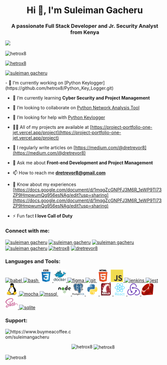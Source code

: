 <h1 align="center">Hi 👋, I'm Suleiman Gacheru</h1>
<h3 align="center">A passionate Full Stack Developer and Jr. Security Analyst from Kenya</h3>

<img src="https://cdn.dribbble.com/users/1162077/screenshots/3848914/programmer.gif">

<p align="left"> <img src="https://komarev.com/ghpvc/?username=hetrox8&label=Profile%20views&color=0e75b6&style=flat" alt="hetrox8" /> </p>

<p align="left"> <a href="https://github.com/ryo-ma/github-profile-trophy"><img src="https://github-profile-trophy.vercel.app/?username=hetrox8" alt="hetrox8" /></a> </p>

<p align="left"> <a href="https://twitter.com/suleiman gacheru" target="blank"><img src="https://img.shields.io/twitter/follow/suleiman gacheru?logo=twitter&style=for-the-badge" alt="suleiman gacheru" /></a> </p>
- 🔭 I’m currently working on [Python Keylogger](https://github.com/hetrox8/Python_Key_Logger.git)

- 🌱 I’m currently learning **Cyber Security and Project Management**

- 👯 I’m looking to collaborate on [Python Network Analysis Tool](https://github.com/hetrox8/Python_Network_Analysis_Tool.git)

- 🤝 I’m looking for help with [Python Keylogger](https://github.com/hetrox8/Python_Key_Logger.git)

- 👨‍💻 All of my projects are available at [https://project-portfolio-one-jet.vercel.app/project](https://project-portfolio-one-jet.vercel.app/project)

- 📝 I regularly write articles on [https://medium.com/@dretrevor8](https://medium.com/@dretrevor8)

- 💬 Ask me about **Front-end Development and Project Management**

- 📫 How to reach me **dretrevor8@gmail.com**

- 📄 Know about my experiences [https://docs.google.com/document/d/1mqgZcGNPFJ3M6R_1eWP9Tl73ZP9HmpwumQg956esNAg/edit?usp=sharing](https://docs.google.com/document/d/1mqgZcGNPFJ3M6R_1eWP9Tl73ZP9HmpwumQg956esNAg/edit?usp=sharing)

- ⚡ Fun fact **I love Call of Duty**

<h3 align="left">Connect with me:</h3>
<p align="left">
<a href="https://codepen.io/suleiman gacheru" target="blank"><img align="center" src="https://raw.githubusercontent.com/rahuldkjain/github-profile-readme-generator/master/src/images/icons/Social/codepen.svg" alt="suleiman gacheru" height="30" width="40" /></a>
<a href="https://twitter.com/suleiman gacheru" target="blank"><img align="center" src="https://raw.githubusercontent.com/rahuldkjain/github-profile-readme-generator/master/src/images/icons/Social/twitter.svg" alt="suleiman gacheru" height="30" width="40" /></a>
<a href="https://linkedin.com/in/suleiman gacheru" target="blank"><img align="center" src="https://raw.githubusercontent.com/rahuldkjain/github-profile-readme-generator/master/src/images/icons/Social/linked-in-alt.svg" alt="suleiman gacheru" height="30" width="40" /></a>
<a href="https://www.behance.net/suleiman gacheru" target="blank"><img align="center" src="https://raw.githubusercontent.com/rahuldkjain/github-profile-readme-generator/master/src/images/icons/Social/behance.svg" alt="suleiman gacheru" height="30" width="40" /></a>
<a href="https://medium.com/hetrox8" target="blank"><img align="center" src="https://raw.githubusercontent.com/rahuldkjain/github-profile-readme-generator/master/src/images/icons/Social/medium.svg" alt="hetrox8" height="30" width="40" /></a>
<a href="https://www.hackerrank.com/dretrevor8" target="blank"><img align="center" src="https://raw.githubusercontent.com/rahuldkjain/github-profile-readme-generator/master/src/images/icons/Social/hackerrank.svg" alt="dretrevor8" height="30" width="40" /></a>
</p>

<h3 align="left">Languages and Tools:</h3>
<p align="left"> <a href="https://babeljs.io/" target="_blank" rel="noreferrer"> <img src="https://www.vectorlogo.zone/logos/babeljs/babeljs-icon.svg" alt="babel" width="40" height="40"/> </a> <a href="https://www.gnu.org/software/bash/" target="_blank" rel="noreferrer"> <img src="https://www.vectorlogo.zone/logos/gnu_bash/gnu_bash-icon.svg" alt="bash" width="40" height="40"/> </a> <a href="https://www.w3schools.com/css/" target="_blank" rel="noreferrer"> <img src="https://raw.githubusercontent.com/devicons/devicon/master/icons/css3/css3-original-wordmark.svg" alt="css3" width="40" height="40"/> </a> <a href="https://www.docker.com/" target="_blank" rel="noreferrer"> <img src="https://raw.githubusercontent.com/devicons/devicon/master/icons/docker/docker-original-wordmark.svg" alt="docker" width="40" height="40"/> </a> <a href="https://www.figma.com/" target="_blank" rel="noreferrer"> <img src="https://www.vectorlogo.zone/logos/figma/figma-icon.svg" alt="figma" width="40" height="40"/> </a> <a href="https://git-scm.com/" target="_blank" rel="noreferrer"> <img src="https://www.vectorlogo.zone/logos/git-scm/git-scm-icon.svg" alt="git" width="40" height="40"/> </a> <a href="https://www.w3.org/html/" target="_blank" rel="noreferrer"> <img src="https://raw.githubusercontent.com/devicons/devicon/master/icons/html5/html5-original-wordmark.svg" alt="html5" width="40" height="40"/> </a> <a href="https://developer.mozilla.org/en-US/docs/Web/JavaScript" target="_blank" rel="noreferrer"> <img src="https://raw.githubusercontent.com/devicons/devicon/master/icons/javascript/javascript-original.svg" alt="javascript" width="40" height="40"/> </a> <a href="https://www.jenkins.io" target="_blank" rel="noreferrer"> <img src="https://www.vectorlogo.zone/logos/jenkins/jenkins-icon.svg" alt="jenkins" width="40" height="40"/> </a> <a href="https://jestjs.io" target="_blank" rel="noreferrer"> <img src="https://www.vectorlogo.zone/logos/jestjsio/jestjsio-icon.svg" alt="jest" width="40" height="40"/> </a> <a href="https://www.linux.org/" target="_blank" rel="noreferrer"> <img src="https://raw.githubusercontent.com/devicons/devicon/master/icons/linux/linux-original.svg" alt="linux" width="40" height="40"/> </a> <a href="https://mochajs.org" target="_blank" rel="noreferrer"> <img src="https://www.vectorlogo.zone/logos/mochajs/mochajs-icon.svg" alt="mocha" width="40" height="40"/> </a> <a href="https://www.microsoft.com/en-us/sql-server" target="_blank" rel="noreferrer"> <img src="https://www.svgrepo.com/show/303229/microsoft-sql-server-logo.svg" alt="mssql" width="40" height="40"/> </a> <a href="https://nodejs.org" target="_blank" rel="noreferrer"> <img src="https://raw.githubusercontent.com/devicons/devicon/master/icons/nodejs/nodejs-original-wordmark.svg" alt="nodejs" width="40" height="40"/> </a> <a href="https://www.postgresql.org" target="_blank" rel="noreferrer"> <img src="https://raw.githubusercontent.com/devicons/devicon/master/icons/postgresql/postgresql-original-wordmark.svg" alt="postgresql" width="40" height="40"/> </a> <a href="https://www.python.org" target="_blank" rel="noreferrer"> <img src="https://raw.githubusercontent.com/devicons/devicon/master/icons/python/python-original.svg" alt="python" width="40" height="40"/> </a> <a href="https://rubyonrails.org" target="_blank" rel="noreferrer"> <img src="https://raw.githubusercontent.com/devicons/devicon/master/icons/rails/rails-original-wordmark.svg" alt="rails" width="40" height="40"/> </a> <a href="https://reactjs.org/" target="_blank" rel="noreferrer"> <img src="https://raw.githubusercontent.com/devicons/devicon/master/icons/react/react-original-wordmark.svg" alt="react" width="40" height="40"/> </a> <a href="https://redux.js.org" target="_blank" rel="noreferrer"> <img src="https://raw.githubusercontent.com/devicons/devicon/master/icons/redux/redux-original.svg" alt="redux" width="40" height="40"/> </a> <a href="https://www.ruby-lang.org/en/" target="_blank" rel="noreferrer"> <img src="https://raw.githubusercontent.com/devicons/devicon/master/icons/ruby/ruby-original.svg" alt="ruby" width="40" height="40"/> </a> <a href="https://sass-lang.com" target="_blank" rel="noreferrer"> <img src="https://raw.githubusercontent.com/devicons/devicon/master/icons/sass/sass-original.svg" alt="sass" width="40" height="40"/> </a> <a href="https://www.sqlite.org/" target="_blank" rel="noreferrer"> <img src="https://www.vectorlogo.zone/logos/sqlite/sqlite-icon.svg" alt="sqlite" width="40" height="40"/> </a> </p>

<h3 align="left">Support:</h3>
<p><a href="https://www.buymeacoffee.com/https://www.buymeacoffee.com/suleimangacheru"> <img align="left" src="https://cdn.buymeacoffee.com/buttons/v2/default-yellow.png" height="50" width="210" alt="https://www.buymeacoffee.com/suleimangacheru" /></a></p><br><br>

<p><img align="left" src="https://github-readme-stats.vercel.app/api/top-langs?username=hetrox8&show_icons=true&locale=en&layout=compact" alt="hetrox8" /></p>

<p>&nbsp;<img align="center" src="https://github-readme-stats.vercel.app/api?username=hetrox8&show_icons=true&locale=en" alt="hetrox8" /></p>

<p><img align="center" src="https://github-readme-streak-stats.herokuapp.com/?user=hetrox8&" alt="hetrox8" /></p>

